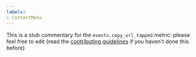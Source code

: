 ```yaml
---
labels:
- ContextMenu
---
```

This is a stub commentary for the `events.copy_url_tapped` metric: please feel free to edit (read the
[contributing guidelines](https://github.com/mozilla/glean-annotations/blob/main/CONTRIBUTING.md)
if you haven't done this before)
